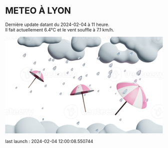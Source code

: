 # METEO À LYON

Dernière update datant du 2024-02-04 à 11 heure.  
Il fait actuellement 6.4°C et le vent souffle à 7.1 km/h.      

![](./.github/rain.png)

last launch : 2024-02-04 12:00:08.550744
